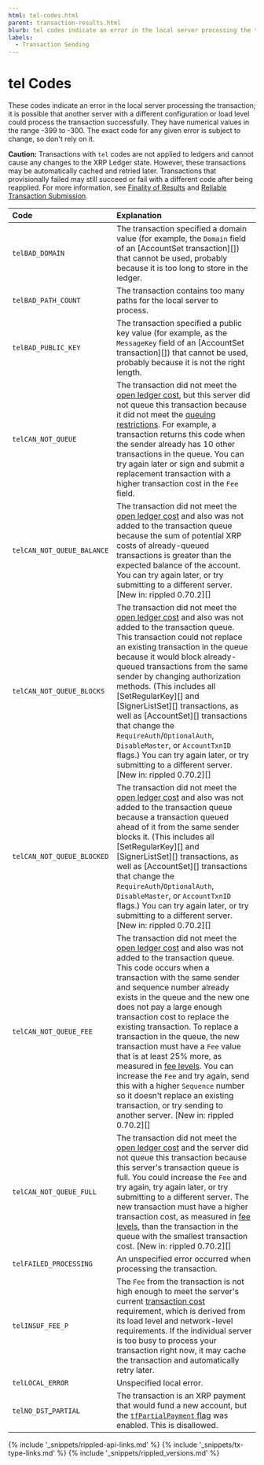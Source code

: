 ```yaml
---
html: tel-codes.html
parent: transaction-results.html
blurb: tel codes indicate an error in the local server processing the transaction.
labels:
  - Transaction Sending
---
```


# tel Codes

These codes indicate an error in the local server processing the transaction; it is possible that another server with a different configuration or load level could process the transaction successfully. They have numerical values in the range -399 to -300. The exact code for any given error is subject to change, so don't rely on it.

**Caution:** Transactions with `tel` codes are not applied to ledgers and cannot cause any changes to the XRP Ledger state. However, these transactions may be automatically cached and retried later. Transactions that provisionally failed may still succeed or fail with a different code after being reapplied. For more information, see [Finality of Results](finality-of-results.html) and [Reliable Transaction Submission](reliable-transaction-submission.html).

| Code                       | Explanation                                                                                                                                                                                                                                                                                                                                                                                                                                                                                                                                                                                                                                                                                                             |
|:-------------------------- |:----------------------------------------------------------------------------------------------------------------------------------------------------------------------------------------------------------------------------------------------------------------------------------------------------------------------------------------------------------------------------------------------------------------------------------------------------------------------------------------------------------------------------------------------------------------------------------------------------------------------------------------------------------------------------------------------------------------------- |
| `telBAD_DOMAIN`            | The transaction specified a domain value (for example, the `Domain` field of an \[AccountSet transaction\]\[\]) that cannot be used, probably because it is too long to store in the ledger.                                                                                                                                                                                                                                                                                                                                                                                                                                                                                                                            |
| `telBAD_PATH_COUNT`        | The transaction contains too many paths for the local server to process.                                                                                                                                                                                                                                                                                                                                                                                                                                                                                                                                                                                                                                                |
| `telBAD_PUBLIC_KEY`        | The transaction specified a public key value (for example, as the `MessageKey` field of an \[AccountSet transaction\]\[\]) that cannot be used, probably because it is not the right length.                                                                                                                                                                                                                                                                                                                                                                                                                                                                                                                            |
| `telCAN_NOT_QUEUE`         | The transaction did not meet the [open ledger cost](transaction-cost.html), but this server did not queue this transaction because it did not meet the [queuing restrictions](transaction-queue.html#queuing-restrictions). For example, a transaction returns this code when the sender already has 10 other transactions in the queue. You can try again later or sign and submit a replacement transaction with a higher transaction cost in the `Fee` field.                                                                                                                                                                                                                                                        |
| `telCAN_NOT_QUEUE_BALANCE` | The transaction did not meet the [open ledger cost](transaction-cost.html) and also was not added to the transaction queue because the sum of potential XRP costs of already-queued transactions is greater than the expected balance of the account. You can try again later, or try submitting to a different server. \[New in: rippled 0.70.2\]\[\]                                                                                                                                                                                                                                                                                                                                                                  |
| `telCAN_NOT_QUEUE_BLOCKS`  | The transaction did not meet the [open ledger cost](transaction-cost.html) and also was not added to the transaction queue. This transaction could not replace an existing transaction in the queue because it would block already-queued transactions from the same sender by changing authorization methods. (This includes all \[SetRegularKey\]\[\] and \[SignerListSet\]\[\] transactions, as well as \[AccountSet\]\[\] transactions that change the `RequireAuth`/`OptionalAuth`, `DisableMaster`, or `AccountTxnID` flags.) You can try again later, or try submitting to a different server. \[New in: rippled 0.70.2\]\[\]                                                                                    |
| `telCAN_NOT_QUEUE_BLOCKED` | The transaction did not meet the [open ledger cost](transaction-cost.html) and also was not added to the transaction queue because a transaction queued ahead of it from the same sender blocks it. (This includes all \[SetRegularKey\]\[\] and \[SignerListSet\]\[\] transactions, as well as \[AccountSet\]\[\] transactions that change the `RequireAuth`/`OptionalAuth`, `DisableMaster`, or `AccountTxnID` flags.) You can try again later, or try submitting to a different server. \[New in: rippled 0.70.2\]\[\]                                                                                                                                                                                               |
| `telCAN_NOT_QUEUE_FEE`     | The transaction did not meet the [open ledger cost](transaction-cost.html) and also was not added to the transaction queue. This code occurs when a transaction with the same sender and sequence number already exists in the queue and the new one does not pay a large enough transaction cost to replace the existing transaction. To replace a transaction in the queue, the new transaction must have a `Fee` value that is at least 25% more, as measured in [fee levels](transaction-cost.html#fee-levels). You can increase the `Fee` and try again, send this with a higher `Sequence` number so it doesn't replace an existing transaction, or try sending to another server. \[New in: rippled 0.70.2\]\[\] |
| `telCAN_NOT_QUEUE_FULL`    | The transaction did not meet the [open ledger cost](transaction-cost.html) and the server did not queue this transaction because this server's transaction queue is full. You could increase the `Fee` and try again, try again later, or try submitting to a different server. The new transaction must have a higher transaction cost, as measured in [fee levels](transaction-cost.html#fee-levels), than the transaction in the queue with the smallest transaction cost. \[New in: rippled 0.70.2\]\[\]                                                                                                                                                                                                            |
| `telFAILED_PROCESSING`     | An unspecified error occurred when processing the transaction.                                                                                                                                                                                                                                                                                                                                                                                                                                                                                                                                                                                                                                                          |
| `telINSUF_FEE_P`           | The `Fee` from the transaction is not high enough to meet the server's current [transaction cost](transaction-cost.html) requirement, which is derived from its load level and network-level requirements. If the individual server is too busy to process your transaction right now, it may cache the transaction and automatically retry later.                                                                                                                                                                                                                                                                                                                                                                      |
| `telLOCAL_ERROR`           | Unspecified local error.                                                                                                                                                                                                                                                                                                                                                                                                                                                                                                                                                                                                                                                                                                |
| `telNO_DST`_`PARTIAL`      | The transaction is an XRP payment that would fund a new account, but the [`tfPartialPayment` flag](partial-payments.html) was enabled. This is disallowed.                                                                                                                                                                                                                                                                                                                                                                                                                                                                                                                                                              |

<!--{# common link defs #}-->
{% include '_snippets/rippled-api-links.md' %}
{% include '_snippets/tx-type-links.md' %}
{% include '_snippets/rippled_versions.md' %}
